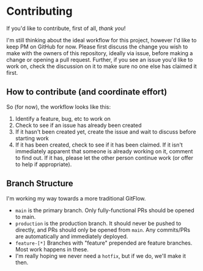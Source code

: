 # Contributing
If you'd like to contribute, first of all, _thank you_!

I'm still thinking about the ideal workflow for this project, however I'd 
like to keep PM on GitHub for now. Please first discuss the change you wish
to make with the owners of this repository, ideally via issue, before making 
a change or opening a pull request. Further, if you see an issue you'd like
to work on, check the discussion on it to make sure no one else has claimed
it first.

## How to contribute (and coordinate effort)
So (for now), the workflow looks like this:

1. Identify a feature, bug, etc to work on
2. Check to see if an issue has already been created
3. If it hasn't been created yet, create the issue and wait to discuss before
starting work
4. If it has been created, check to see if it has been claimed. If it isn't
immediately apparent that someone is already working on it, comment to find
out. If it has, please let the other person continue work (or offer to help 
if appropriate).

## Branch Structure
I'm working my way towards a more traditional GitFlow.
- `main` is the primary branch. Only fully-functional PRs should be opened to main.
- `production` is the production branch. It should never be pushed to directly, and
PRs should only be opened from `main`. Any commits/PRs are automatically and
immediately deployed.
- `feature-[*]` Branches with "feature" prepended are feature branches. Most work
happens in these.
- I'm really hoping we never need a `hotfix`, but if we do, we'll make it then.
